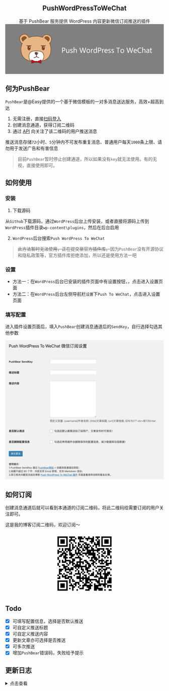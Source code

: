 <h2 align="center">PushWordPressToWeChat</h2>

<p align="center">
基于 PushBear 服务提供 WordPress 内容更新微信订阅推送的插件
<img src="images/push-wordpress-to-wechat.png" alt="push-wordpress-to-wechat" align="center" />
</p>


## 何为PushBear

`PushBear`是@Easy提供的一个基于微信模板的一对多消息送达服务，高效+超高到达

1. 无需注册，直接[扫码登入](http://pushbear.ftqq.com/admin/#/signin)
2. 创建消息通道，获得订阅二维码
3. 通过 [API](http://pushbear.ftqq.com/admin/#/api) 向关注了该二维码的用户推送消息

推送消息存储`72`小时、`5`分钟内不可发布重复消息、普通用户每天`1000`条上限、请勿用于发送广告和有害信息

> 目前`PushBear`暂时停止创建通道，所以如果没有`key`就无法使用。有的无视，直接使用即可。

## 如何使用

### 安装

1. 下载源码

从`Github`下载源码，通过`WordPress`后台上传安装，或者直接将源码上传到`WordPress`插件目录`wp-content\plugins`，然后在后台启用

2. `WordPress`后台搜索`Push WordPress To WeChat`

> <del>此方法暂时无法使用，正在提交至官方插件库。</del>因为`PushBear`没有开源协议和隐私政策等，官方插件库拒绝添加，所以还是使用方法一吧

### 设置

- 方法一：在`WordPress`后台已安装的插件页面中有设置按钮，，点击进入设置页面
- 方法二：在`WordPress`后台左侧导航栏`设置`下`Push To WeChat`，点击进入设置页面

### 填写配置

进入插件设置页面后，填入`PushBear`创建消息通道后的`SendKey`，自行选择勾选其他参数

![push-wordpress-to-wechat插件截图](images/pwtw-v1.1.0.png)

## 如何订阅

创建消息通道后就可以看到本通道的订阅二维码，将此二维码给需要订阅的用户关注即可。

这是我的博客订阅二维码，欢迎订阅～

<p align="center">
<img src="images/showqrcode.jpeg" alt="push-wordpress-to-wechat" align="center" width="200px" />
</p>

## Todo

* [x] 可填写配置信息，选择是否默认推送
* [x] 可自定义推送标题
* [x] 可自定义推送内容
* [x] 更新文章亦可选择是否推送
* [x] 可多次推送
* [x] 增加`PushBear`错误码，失败给予提示

## 更新日志

<details>
<summary>点击查看</summary>

### 1.2.1

* 增加推送成功失败提示

> 关于错误码问题，PushBear取消了接口返回值，减少接口调用次数

### 1.2.0

* 增加多次推送，并兼容前两版本
* 增加文章摘要`{excerpt}`预定义变量

### 1.1.0

* 修改默认推送和删除逻辑
* 增加自定义推送标题和内容

### 1.0.0

* 🎉第一个版本现世，为了给博客增加活跃度，顺手写了插件

</details>
